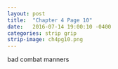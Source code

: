 ```yaml
---
layout: post
title:  "Chapter 4 Page 10"
date:   2016-07-14 19:00:10 -0400
categories: strip grip
strip-image: ch4pg10.png
---
```

bad combat manners   
